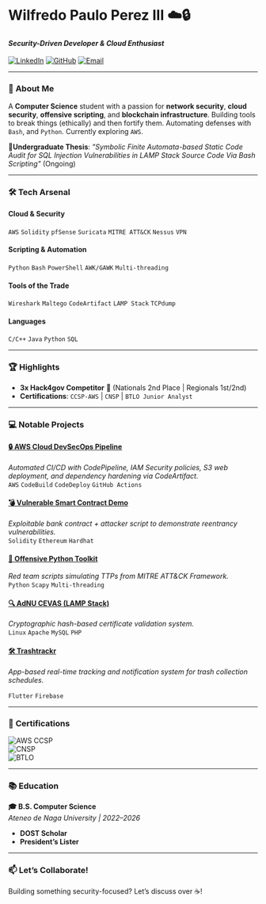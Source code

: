 # Wilfredo Paulo Perez III ☁️🔒  
#### *Security-Driven Developer & Cloud Enthusiast*  
[![LinkedIn](https://img.shields.io/badge/LinkedIn-Connect-%230A66C2?style=flat&logo=linkedin)](https://www.linkedin.com/in/wppereziii)
[![GitHub](https://img.shields.io/badge/GitHub-Follow-%23181717?style=flat&logo=github)](https://github.com/C0deRhin0)
[![Email](https://img.shields.io/badge/Email-Contact-%23EA4335?style=flat&logo=gmail)](mailto:pauloperez9754@gmail.com)

---

### 🚀 **About Me**  
A **Computer Science** student with a passion for **network security**, **cloud security**, **offensive scripting**, and **blockchain infrastructure**. Building tools to break things (ethically) and then fortify them. Automating defenses with `Bash`, and `Python`. Currently exploring `AWS`.  

**🔭Undergraduate Thesis**: *"Symbolic Finite Automata-based Static Code Audit for SQL Injection Vulnerabilities in LAMP Stack Source Code Via Bash Scripting"* (Ongoing)  

---

### 🛠️ **Tech Arsenal**  

#### **Cloud & Security**  
`AWS` `Solidity` `pfSense` `Suricata` `MITRE ATT&CK` `Nessus` `VPN`  

#### **Scripting & Automation**  
`Python` `Bash` `PowerShell` `AWK/GAWK` `Multi-threading`  

#### **Tools of the Trade**  
`Wireshark` `Maltego` `CodeArtifact` `LAMP Stack` `TCPdump`  

#### **Languages**  
`C/C++` `Java` `Python` `SQL`  

---

### 🏆 **Highlights**  
- **3x Hack4gov Competitor** 🥇 (Nationals 2nd Place | Regionals 1st/2nd)  
- **Certifications**: `CCSP-AWS` | `CNSP` | `BTLO Junior Analyst`  

---

### 💻 **Notable Projects**  

#### [🔒 AWS Cloud DevSecOps Pipeline](https://github.com/C0deRhin0/AWS_Cloud_DevSecOps)  
*Automated CI/CD with CodePipeline, IAM Security policies, S3 web deployment, and dependency hardening via CodeArtifact.*  
`AWS` `CodeBuild` `CodeDeploy` `GitHub Actions`

#### [💣 Vulnerable Smart Contract Demo](https://github.com/C0deRhin0/Vulnerable-Smart-Contract)  
*Exploitable bank contract + attacker script to demonstrate reentrancy vulnerabilities.*  
`Solidity` `Ethereum` `Hardhat`  

#### [📡 Offensive Python Toolkit](https://github.com/C0deRhin0/Offensive_Python_Scripts)  
*Red team scripts simulating TTPs from MITRE ATT&CK Framework.*  
`Python` `Scapy` `Multi-threading`  

#### [🔍 AdNU CEVAS (LAMP Stack)](https://github.com/C0deRhin0/AdNU_CEVAS-LAMP-)  
*Cryptographic hash-based certificate validation system.*  
`Linux` `Apache` `MySQL` `PHP` 

#### [🛠️ Trashtrackr](https://github.com/C0deRhin0/new-trashtrack)
*App-based real-time tracking and notification system for trash collection schedules.*

`Flutter` `Firebase` 

---

### 📜 **Certifications**  
![AWS CCSP](https://img.shields.io/badge/AWS-CCSP-%23FF9900?style=flat&logo=amazonaws)  
![CNSP](https://img.shields.io/badge/Network_Security-CNSP-%2300599C?style=flat)  
![BTLO](https://img.shields.io/badge/Blue_Team-BTLO_Junior_Analyst-%230078D4?style=flat)  

---

### 📚 **Education**  
**🎓 B.S. Computer Science**  
*Ateneo de Naga University | 2022–2026*  
- **DOST Scholar**  
- **President’s Lister**  

---

### 📫 **Let’s Collaborate!**  
Building something security-focused? Let’s discuss over ☕!  
